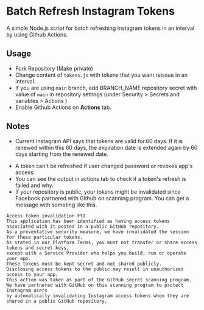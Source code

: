 # Batch Refresh Instagram Tokens

A simple Node.js script for batch refreshing Instagram tokens in an interval by using Github Actions.

## Usage

- Fork Repository (Make private)
- Change content of `tokens.js` with tokens that you want reissue in an interval.
- If you are using `main` branch, add BRANCH_NAME repository secret with value of `main` in repository settings (under Security > Secrets and variables > Actions ) 
- Enable Github Actions on **Actions** tab. 



## Notes

* Current Instagram API says that tokens are valid for.60 days. If it is renewed within this 60 days, the expiration date is extended again by 60 days starting from the renewed date. 

- A token can't be refreshed if user changed password or revokes app's access. 
- You can see the output in actions tab to check if a token's refresh is failed and why.
- If your repository is public, your tokens might be invalidated since Facebook partnered with Github on scanning program. You can get a message with someting like this.
```
Access token invalidation FYI
This application has been identified as having access tokens associated with it posted in a public GitHub repository. 
As a preventative security measure, we have invalidated the session for these particular tokens.
As stated in our Platform Terms, you must not transfer or share access tokens and secret keys, 
except with a Service Provider who helps you build, run or operate your app. 
These tokens must be kept secret and not shared publicly. 
Disclosing access tokens to the public may result in unauthorized access to your app.
This action was taken as part of the GitHub secret scanning program. 
We have partnered with GitHub on this scanning program to protect Instagram users 
by automatically invalidating Instagram access tokens when they are shared in a public GitHub repository.

```
